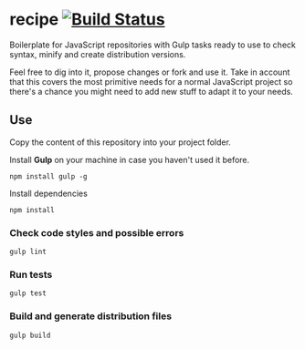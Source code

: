 # recipe [![Build Status](https://travis-ci.org/jeremenichelli/recipe.svg)](https://travis-ci.org/jeremenichelli/recipe)
Boilerplate for JavaScript repositories with Gulp tasks ready to use to check syntax, minify and create distribution versions.

Feel free to dig into it, propose changes or fork and use it. Take in account that this covers the most primitive needs for a normal JavaScript project so there's a chance you might need to add new stuff to adapt it to your needs.

## Use

Copy the content of this repository into your project folder.

Install **Gulp** on your machine in case you haven't used it before.

```
npm install gulp -g
```

Install dependencies

```
npm install
```


### Check code styles and possible errors

```
gulp lint
```

### Run tests

```
gulp test
```

### Build and generate distribution files

```
gulp build
```
